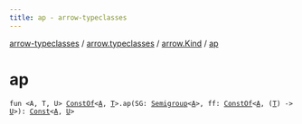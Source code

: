 ```yaml
---
title: ap - arrow-typeclasses
---
```


[arrow-typeclasses](../../index.html) / [arrow.typeclasses](../index.html) / [arrow.Kind](index.html) / [ap](./ap.html)

# ap

`fun <A, T, U> `[`ConstOf`](../-const-of.html)`<`[`A`](ap.html#A)`, `[`T`](ap.html#T)`>.ap(SG: `[`Semigroup`](../-semigroup/index.html)`<`[`A`](ap.html#A)`>, ff: `[`ConstOf`](../-const-of.html)`<`[`A`](ap.html#A)`, (`[`T`](ap.html#T)`) -> `[`U`](ap.html#U)`>): `[`Const`](../-const/index.html)`<`[`A`](ap.html#A)`, `[`U`](ap.html#U)`>`